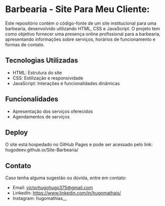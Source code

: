 # Barbearia - Site Para Meu Cliente:
Este repositório contém o código-fonte de um site institucional para uma barbearia, desenvolvido utilizando HTML, CSS e JavaScript.
O projeto tem como objetivo fornecer uma presença online profissional para a barbearia, apresentando informações sobre serviços, horários
de funcionamento e formas de contato.

## Tecnologias Utilizadas

- HTML: Estrutura do site
- CSS: Estilização e responsividade
- JavaScript: Interações e funcionalidades dinâmicas

## Funcionalidades
- Apresentação dos serviços oferecidos
- Agendamentos de serviços

## Deploy
O site está hospedado no GitHub Pages e pode ser acessado pelo link:
hugodeev.github.io/Site-Barbearia/

## Contato
Caso tenha alguma sugestão ou dúvida, entre em contato:
- Email: victorhugohugo375@gmail.com
- LinkedIn: https://www.linkedin.com/in/hugomathais/
- Instagram: hugomathias__
